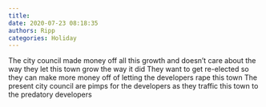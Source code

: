 ```yaml
---
title: 
date: 2020-07-23 08:18:35
authors: Ripp
categories: Holiday
---
```


 The city council made money off all this growth and doesn’t care about the way they let this town grow the way it did
They want to get re-elected so they can make more money off of letting the developers rape this town
The present city council are pimps for the developers as they traffic this town to the predatory developers